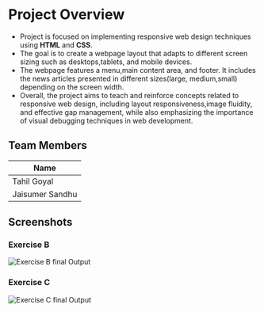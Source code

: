 # Project Overview
* Project is focused on implementing responsive web design techniques using **HTML** and **CSS**.
* The goal is to create a webpage layout that adapts to different screen sizing such as desktops,tablets, and mobile devices.
* The webpage features a menu,main content area, and footer. It includes the news articles presented in different sizes(large, medium,small) depending on the screen width.
* Overall, the project aims to teach and reinforce concepts related to responsive web design, including layout responsiveness,image fluidity, and effective gap management, while also emphasizing the importance of visual debugging techniques in web development.
## Team Members
| Name | 
|----------------|
| Tahil Goyal    | 
| Jaisumer Sandhu| 

## Screenshots
### Exercise B
![Exercise B final Output](./ExerciseB.gif)
### Exercise C
![Exercise C final Output](./ExerciseC.gif)